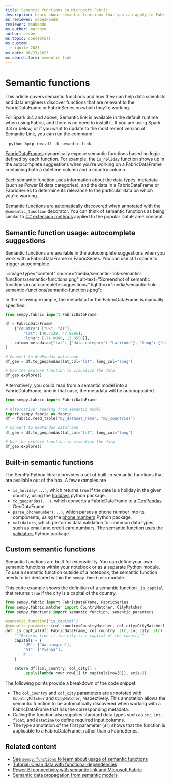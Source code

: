```yaml
---
title: Semantic functions in Microsoft Fabric
description: Learn about semantic functions that you can apply to FabricDataFrames and FabricSeries.
ms.reviewer: mopeakande
reviewer: msakande
ms.author: marcozo
author: eisber
ms.topic: conceptual
ms.custom:
  - ignite-2023
ms.date: 06/23/2023
ms.search.form: semantic link
---
```


# Semantic functions

This article covers semantic functions and how they can help data scientists and data engineers discover functions that are relevant to the FabricDataFrame or FabricSeries on which they're working.

For Spark 3.4 and above, Semantic link is available in the default runtime when using Fabric, and there is no need to install it. If you are using Spark 3.3 or below, or if you want to update to the most recent version of Semantic Link, you can run the command:

` ` ` python
%pip install -U semantic-link
` ` ` 


[FabricDataFrames](/python/api/semantic-link-sempy/sempy.fabric.fabricdataframe) dynamically expose semantic functions based on logic defined by each function.
For example, the `is_holiday` function shows up in the autocomplete suggestions when you're working on a FabricDataFrame containing both a datetime column and a country column.

Each semantic function uses information about the data types, metadata (such as Power BI data categories), and the data in a FabricDataFrame or FabricSeries to determine its relevance to the particular data on which you're working.

Semantic functions are automatically discovered when annotated with the `@semantic_function` decorator.
You can think of semantic functions as being similar to [C# extension methods](/dotnet/csharp/programming-guide/classes-and-structs/extension-methods) applied to the popular DataFrame concept.

## Semantic function usage: autocomplete suggestions

Semantic functions are available in the autocomplete suggestions when you work with a FabricDataFrame or FabricSeries. You can use ctrl+space to trigger autocomplete.

:::image type="content" source="media/semantic-link-semantic-functions/semantic-functions.png" alt-text="Screenshot of semantic functions in autocomplete suggestions." lightbox="media/semantic-link-semantic-functions/semantic-functions.png":::

In the following example, the metadata for the FabricDataFrame is manually specified.

```Python
from sempy.fabric import FabricDataFrame

df = FabricDataFrame(
    {"country": ["US", "AT"],
        "lat": [40.7128, 47.8095],
        "long": [-74.0060, 13.0550]},
    column_metadata={"lat": {"data_category": "Latitude"}, "long": {"data_category": "Longitude"}},
)

# Convert to GeoPandas dataframe
df_geo = df.to_geopandas(lat_col="lat", long_col="long")

# Use the explore function to visualize the data
df_geo.explore()
```

Alternatively, you could read from a semantic model into a FabricDataFrame, and in that case, the metadata will be autopopulated.

```Python
from sempy.fabric import FabricDataFrame

# Alternative: reading from semantic model
import sempy.fabric as fabric
df = fabric.read_table("my_dataset_name", "my_countries")

# Convert to GeoPandas dataframe
df_geo = df.to_geopandas(lat_col="lat", long_col="long")

# Use the explore function to visualize the data
df_geo.explore()
```

## Built-in semantic functions

The SemPy Python library provides a set of built-in semantic functions that are available out of the box. A few examples are

- `is_holiday(...)`, which returns `true` if the date is a holiday in the given country, using the [holidays](https://pypi.org/project/holidays/) python package.
- `to_geopandas(...)`, which converts a FabricDataFrame to a [GeoPandas](https://geopandas.org/en/stable/) GeoDataFrame.
- `parse_phonenumber(...)`, which parses a phone number into its components, using the [phone numbers](https://pypi.org/project/phonenumbers/) Python package.
- `validators`, which performs data validation for common data types, such as email and credit card numbers. The semantic function uses the [validators](https://pypi.org/project/validators/) Python package.

## Custom semantic functions

Semantic functions are built for extensibility.
You can define your own semantic functions within your notebook or as a separate Python module.
To use a semantic function outside of a notebook, the semantic function needs to be declared within the `sempy.functions` module.

This code example shows the definition of a semantic function `_is_captial` that returns `true` if the city is a capital of the country.

```Python
from sempy.fabric import FabricDataFrame, FabricSeries
from sempy.fabric.matcher import CountryMatcher, CityMatcher
from sempy.functions import semantic_function, semantic_paramters

@semantic_function("is_capital")
@semantic_parameters(col_country=CountryMatcher, col_city=CityMatcher)
def _is_captial(df: FabricDataFrame, col_country: str, col_city: str) -> FabricSeries:
    """Returns true if the city is a capital of the country"""
    capitals = {
        "US": ["Washington"],
        "AT": ["Vienna"],
        # ...
    }

    return df[[col_country, col_city]] \
        .apply(lambda row: row[1] in capitals[row[0]], axis=1)
```

The following points provide a breakdown of the code snippet:

- The `col_country` and `col_city` parameters are annotated with `CountryMatcher` and `CityMatcher`, respectively. This annotation allows the semantic function to be automatically discovered when working with a FabricDataFrame that has the corresponding metadata.
- Calling the function also supplies standard data types such as `str`, `int`, `float`, and `datetime` to define required input columns.
- The type annotation of the first parameter (`df`) shows that the function is applicable to a FabricDataFrame, rather than a FabricSeries.

## Related content

- [See `sempy.functions` to learn about usage of semantic functions](/python/api/semantic-link-sempy/sempy.functions)
- [Tutorial: Clean data with functional dependencies](tutorial-data-cleaning-functional-dependencies.md)
- [Power BI connectivity with semantic link and Microsoft Fabric](semantic-link-power-bi.md)
- [Semantic data propagation from semantic models](semantic-link-semantic-propagation.md)
